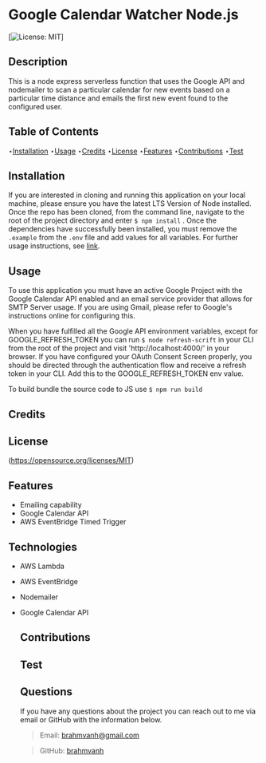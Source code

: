 # Google Calendar Watcher Node.js

[![License: MIT](https://img.shields.io/badge/License-MIT-yellow.svg)]

## Description

This is a node express serverless function that uses the Google API and nodemailer to scan a particular calendar for new events based on a particular time distance and emails the first new event found to the configured user.

## Table of Contents

⋆[Installation](#Installation)
⋆[Usage](#Usage)
⋆[Credits](#Credits)
⋆[License](#License)
⋆[Features](#Features)
⋆[Contributions](#Contributions)
⋆[Test](#Contributions)

## Installation

If you are interested in cloning and running this application on your local machine, please ensure you have the latest LTS Version of Node installed. Once the repo has been cloned, from the command line, navigate to the root of the project directory and enter `$ npm install` . Once the dependencies have successfully been installed, you must remove the `.example` from the `.env` file and add values for all variables. For further usage instructions, see [link](#Usage).

## Usage

To use this application you must have an active Google Project with the Google Calendar API enabled and an email service provider that allows for SMTP Server usage. If you are using Gmail, please refer to Google's instructions online for configuring this.

When you have fulfilled all the Google API environment variables, except for GOOGLE_REFRESH_TOKEN you can run `$ node refresh-scrift` in your CLI from the root of the project and visit 'http://localhost:4000/' in your browser. If you have configured your OAuth Consent Screen properly, you should be directed through the authentication flow and receive a refresh token in your CLI. Add this to the GOOGLE_REFRESH_TOKEN env value. 

To build bundle the source code to JS use `$ npm run build`

## Credits

## License

(https://opensource.org/licenses/MIT)

## Features

- Emailing capability
- Google Calendar API
- AWS EventBridge Timed Trigger

## Technologies

- AWS Lambda
- AWS EventBridge
- Nodemailer
- Google Calendar API

  ## Contributions

  ## Test

  ## Questions

  If you have any questions about the project you can reach out to me via email or GitHub with the information below.

  > Email: brahmvanh@gmail.com

  > GitHub: [brahmvanh](https://github.com/brahmvanh)
